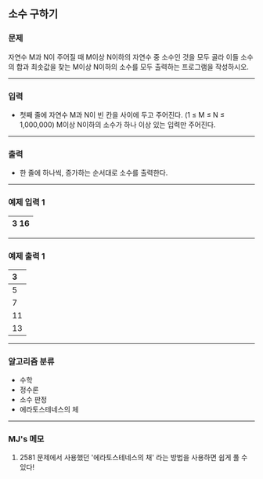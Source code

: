 소수 구하기
-------------
### 문제

자연수 M과 N이 주어질 때 M이상 N이하의 자연수 중 소수인 것을 모두 골라 이들 소수의 합과 최솟값을 찾는 M이상 N이하의 소수를 모두 출력하는 프로그램을 작성하시오.

- - -

### 입력
* 첫째 줄에 자연수 M과 N이 빈 칸을 사이에 두고 주어진다. (1 ≤ M ≤ N ≤ 1,000,000) M이상 N이하의 소수가 하나 이상 있는 입력만 주어진다.

- - -

### 출력
* 한 줄에 하나씩, 증가하는 순서대로 소수를 출력한다.

- - -

### 예제 입력 1
|3 16|
|:---|

- - -

### 예제 출력 1
|3|
|:---|
|5|
|7|
|11|
|13|

- - -

### 알고리즘 분류
* 수학
* 정수론
* 소수 판정
* 에라토스테네스의 체

- - -

### MJ's 메모
1. 	2581 문제에서 사용했던 '에라토스테네스의 채' 라는 방법을 사용하면 쉽게 풀 수 있다!